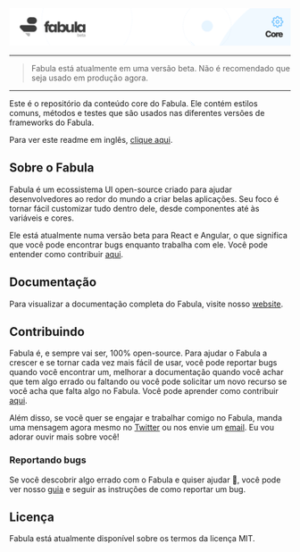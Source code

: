 <a href="https://www.fabulaui.com" target="_blank">
    <img alt="Fabula Core" src="https://github.com/fabula-ui/core/blob/master/.github/assets/fabula-github-core.svg">
</a>

---

> Fabula está atualmente em uma versão beta. Não é recomendado que seja usado em produção agora.

---

Este é o repositório da conteúdo core do Fabula. Ele contém estilos comuns, métodos e testes que são usados nas diferentes versões de frameworks do Fabula.

Para ver este readme em inglês, [clique aqui](https://github.com/fabula-ui/core).

## Sobre o Fabula

Fabula é um ecossistema UI open-source criado para ajudar desenvolvedores ao redor do mundo a criar belas aplicações. Seu foco é tornar fácil customizar tudo dentro dele, desde componentes até às variáveis e cores.

Ele está atualmente numa versão beta para React e Angular, o que significa que você pode encontrar bugs enquanto trabalha com ele. Você pode entender como contribuir [aqui](https://github.com/fabula-ui/core/blob/master/.github/docs/pt/CONTRIBUTING.md).

## Documentação

Para visualizar a documentação completa do Fabula, visite nosso [website](https://www.fabulaui.com/docs).

## Contribuindo

Fabula é, e sempre vai ser, 100% open-source. Para ajudar o Fabula a crescer e se tornar cada vez mais fácil de usar, você pode reportar bugs quando você encontrar um, melhorar a documentação quando você achar que tem algo errado ou faltando ou você pode solicitar um novo recurso se você acha que falta algo no Fabula. Você pode aprender como contribuir [aqui](https://github.com/fabula-ui/core/blob/master/.github/docs/pt/CONTRIBUTING.md).

Além disso, se você quer se engajar e trabalhar comigo no Fabula, manda uma mensagem agora mesmo no <a href="https://www.twitter.com/fabulaui" target="_blank">Twitter</a> ou nos envie um <a href="mailto:fabulaui@gmail.com" target="_blank">email</a>. Eu vou adorar ouvir mais sobre você!

### Reportando bugs

Se você descobrir algo errado com o Fabula e quiser ajudar 💙, você pode ver nosso [guia](https://github.com/fabula-ui/core/blob/master/.github/docs/pt/REPORTING-BUGS.md) e seguir as instruções de como reportar um bug.

## Licença

Fabula está atualmente disponível sobre os termos da licença MIT.
